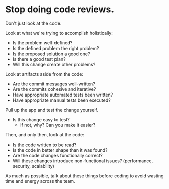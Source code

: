 # Stop doing code reviews.

Don't just look at the code.

Look at what we're trying to accomplish holistically:

- Is the problem well-defined? 
- Is the defined problem the right problem?
- Is the proposed solution a good one?
- Is there a good test plan?
- Will this change create other problems?

Look at artifacts aside from the code:
- Are the commit messages well-written?
- Are the commits cohesive and iterative?
- Have appropriate automated tests been written?
- Have appropriate manual tests been executed?

Pull up the app and test the change yourself.
- Is this change easy to test?
  * If not, why? Can you make it easier?

Then, and only then, look at the code:
- Is the code written to be read?
- Is the code in better shape than it was found?
- Are the code changes functionally correct?
- Will these changes introduce non-functional issues? (performance, security, scalability) 

As much as possible, talk about these things before coding to avoid wasting time and energy across the team.